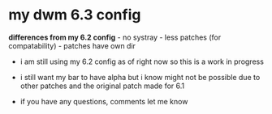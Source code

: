 # my dwm 6.3 config

**differences from my 6.2 config**
    - no systray
    - less patches (for compatability) 
    - patches have own dir

* i am still using my 6.2 config as of right now so this is a work in progress

* i still want my bar to have alpha but i know might not be possible due to other patches and the original patch made for 6.1

* if you have any questions, comments let me know
